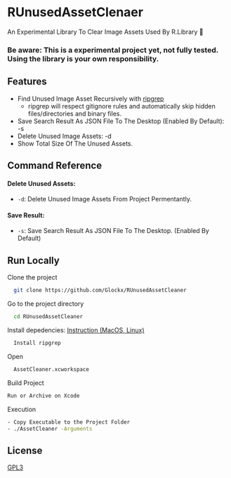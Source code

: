 # RUnusedAssetClenaer

An Experimental Library To Clear Image Assets Used By R.Library 🛃

### Be aware: This is a experimental project yet, not fully tested. Using the library is your own responsibility.

## Features

- Find Unused Image Asset Recursively with [ripgrep](https://link-url-here.org)
  - ripgrep will respect gitignore rules and automatically skip hidden files/directories and binary files.
- Save Search Result As JSON File To The Desktop (Enabled By Default): -s
- Delete Unused Image Assets: -d
- Show Total Size Of The Unused Assets.

## Command Reference

#### Delete Unused Assets:

- `-d`: Delete Unused Image Assets From Project Permentantly.

#### Save Result:

- `-s`: Save Search Result As JSON File To The Desktop.
  (Enabled By Default)

## Run Locally

Clone the project

```bash
  git clone https://github.com/Glockx/RUnusedAssetCleaner
```

Go to the project directory

```bash
  cd RUnusedAssetCleaner
```

Install depedencies:
[Instruction (MacOS, Linux)](https://github.com/BurntSushi/ripgrep#installation)

```bash
  Install ripgrep
```

Open

```bash
  AssetCleaner.xcworkspace
```

Build Project

```bash
Run or Archive on Xcode
```

Execution

```bash
- Copy Executable to the Project Folder
- ./AssetCleaner -Arguments
```

## License

[GPL3](https://www.gnu.org/licenses/gpl-3.0.en.html)
